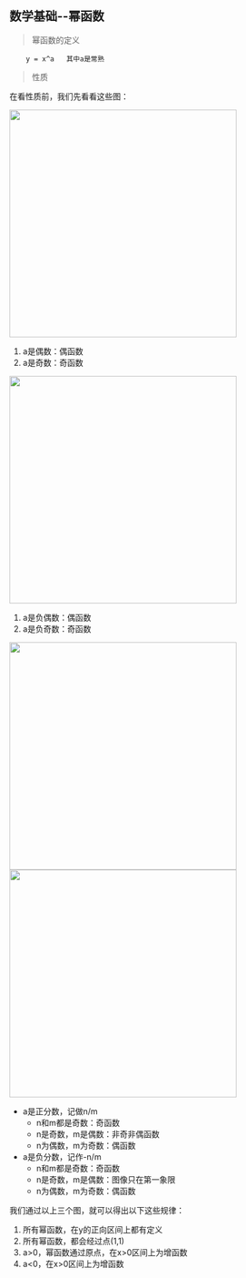 ## 数学基础--幂函数

> 幂函数的定义
	
		y = x^a   其中a是常熟
	
> 性质


在看性质前，我们先看看这些图：

<img src="https://raw.githubusercontent.com/arkulo56/thought/master/images/math/mi_fun_1.png" width="400" />

1. a是偶数：偶函数  
2. a是奇数：奇函数

<img src="https://raw.githubusercontent.com/arkulo56/thought/master/images/math/mi_fun_2.png" width="400" />

1. a是负偶数：偶函数     
2. a是负奇数：奇函数

<img src="https://raw.githubusercontent.com/arkulo56/thought/master/images/math/mi_fun_4.jpg" width="400" />

<img src="https://raw.githubusercontent.com/arkulo56/thought/master/images/math/mi_fun_5.jpg" width="400" />

+ a是正分数，记做n/m
	- n和m都是奇数：奇函数
	- n是奇数，m是偶数：非奇非偶函数
	- n为偶数，m为奇数：偶函数
+ a是负分数，记作-n/m
	- n和m都是奇数：奇函数
	- n是奇数，m是偶数：图像只在第一象限
	- n为偶数，m为奇数：偶函数

我们通过以上三个图，就可以得出以下这些规律：

1. 所有幂函数，在y的正向区间上都有定义
2. 所有幂函数，都会经过点(1,1)
3. a>0，幂函数通过原点，在x>0区间上为增函数
4. a<0，在x>0区间上为增函数